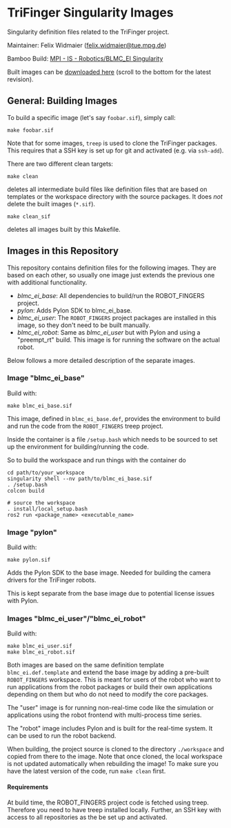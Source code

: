 # TriFinger Singularity Images

Singularity definition files related to the TriFinger project.

Maintainer:  Felix Widmaier (felix.widmaier@tue.mpg.de)

Bamboo Build: [MPI - IS - Robotics/BLMC_EI Singularity](https://atlas.is.localnet/bamboo/browse/MGC-BS)

Built images can be [downloaded here](https://code.is.localnet/series/23/33/)
(scroll to the bottom for the latest revision).


## General: Building Images

To build a specific image (let's say `foobar.sif`), simply call:

    make foobar.sif

Note that for some images, `treep` is used to clone the TriFinger packages.
This requires that a SSH key is set up for git and activated (e.g. via
`ssh-add`).


There are two different clean targets:

    make clean

deletes all intermediate build files like definition files that are based on
templates or the workspace directory with the source packages.  It does *not*
delete the built images (`*.sif`).

    make clean_sif

deletes all images built by this Makefile.


## Images in this Repository

This repository contains definition files for the following images.  They are
based on each other, so usually one image just extends the previous one with
additional functionality.

- *blmc_ei_base*:  All dependencies to build/run the ROBOT_FINGERS project.
- *pylon*:  Adds Pylon SDK to blmc_ei_base.
- *blmc_ei_user*:  The `ROBOT_FINGERS` project packages are installed in this
  image, so they don't need to be built manually.
- *blmc_ei_robot*:  Same as *blmc_ei_user* but with Pylon and using a
  "preempt_rt" build.  This image is for running the software on the actual
  robot.

Below follows a more detailed description of the separate images.


### Image "blmc_ei_base"

Build with:

    make blmc_ei_base.sif

This image, defined in `blmc_ei_base.def`, provides the environment to build and
run the code from the `ROBOT_FINGERS` treep project.

Inside the container is a file `/setup.bash` which needs to be sourced to set up
the environment for building/running the code.

So to build the workspace and run things with the container do

    cd path/to/your_workspace
    singularity shell --nv path/to/blmc_ei_base.sif
    . /setup.bash
    colcon build

    # source the workspace
    . install/local_setup.bash
    ros2 run <package_name> <executable_name>


### Image "pylon"

Build with:

    make pylon.sif

Adds the Pylon SDK to the base image.  Needed for building the camera drivers
for the TriFinger robots.

This is kept separate from the base image due to potential license issues with
Pylon.


### Images "blmc_ei_user"/"blmc_ei_robot"

Build with:

    make blmc_ei_user.sif
    make blmc_ei_robot.sif

Both images are based on the same definition template `blmc_ei.def.template` and
extend the base image by adding a pre-built `ROBOT_FINGERS` workspace.  This is
meant for users of the robot who want to run applications from the robot
packages or build their own applications depending on them but who do not need
to modify the core packages.

The "user" image is for running non-real-time code like the simulation or
applications using the robot frontend with multi-process time series.

The "robot" image includes Pylon and is built for the real-time system.  It can
be used to run the robot backend.

When building, the project source is cloned to the directory `./workspace` and
copied from there to the image.  Note that once cloned, the local workspace is
not updated automatically when rebuilding the image!  To make sure you have the
latest version of the code, run `make clean` first.

#### Requirements

At build time, the ROBOT_FINGERS project code is fetched using treep.  Therefore
you need to have treep installed locally.  Further, an SSH key with access to
all repositories as the be set up and activated.
